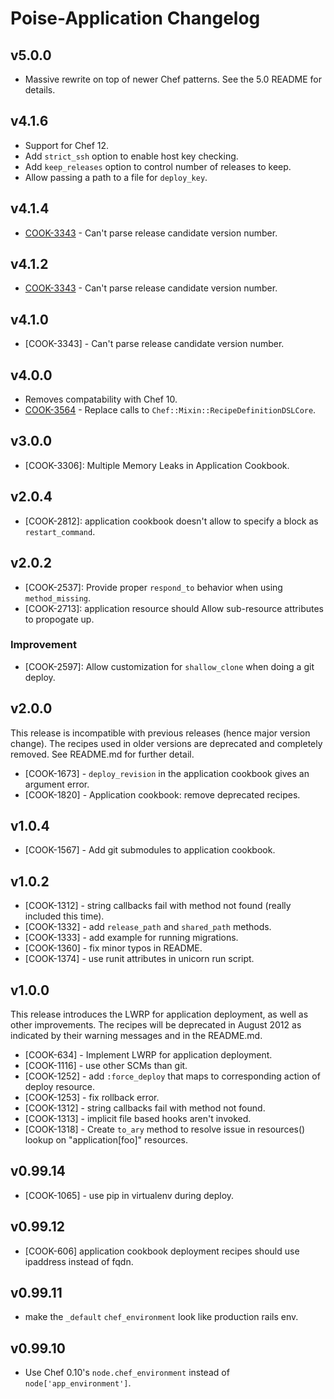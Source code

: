 # Poise-Application Changelog

## v5.0.0

* Massive rewrite on top of newer Chef patterns. See the 5.0 README for details.

## v4.1.6

* Support for Chef 12.
* Add `strict_ssh` option to enable host key checking.
* Add `keep_releases` option to control number of releases to keep.
* Allow passing a path to a file for `deploy_key`.

## v4.1.4

* [COOK-3343](https://tickets.opscode.com/browse/COOK-3343) - Can't parse release candidate version number.

## v4.1.2

* [COOK-3343](https://tickets.opscode.com/browse/COOK-3343) - Can't parse release candidate version number.

## v4.1.0

* [COOK-3343] - Can't parse release candidate version number.

## v4.0.0

* Removes compatability with Chef 10.
* [COOK-3564](https://tickets.opscode.com/browse/COOK-3564) - Replace calls to `Chef::Mixin::RecipeDefinitionDSLCore`.

## v3.0.0

* [COOK-3306]: Multiple Memory Leaks in Application Cookbook.

## v2.0.4

* [COOK-2812]: application cookbook doesn't allow to specify a block as `restart_command`.

## v2.0.2

* [COOK-2537]: Provide proper `respond_to` behavior when using `method_missing`.
* [COOK-2713]: application resource should Allow sub-resource attributes to propogate up.

### Improvement
* [COOK-2597]: Allow customization for `shallow_clone` when doing a git deploy.

## v2.0.0

This release is incompatible with previous releases (hence major version change). The recipes used in older versions are deprecated and completely removed. See README.md for further detail.

* [COOK-1673] - `deploy_revision` in the application cookbook gives an argument error.
* [COOK-1820] - Application cookbook: remove deprecated recipes.

## v1.0.4

* [COOK-1567] - Add git submodules to application cookbook.

## v1.0.2

* [COOK-1312] - string callbacks fail with method not found (really included this time).
* [COOK-1332] - add `release_path` and `shared_path` methods.
* [COOK-1333] - add example for running migrations.
* [COOK-1360] - fix minor typos in README.
* [COOK-1374] - use runit attributes in unicorn run script.

## v1.0.0

This release introduces the LWRP for application deployment, as well as other improvements. The recipes will be deprecated in August 2012 as indicated by their warning messages and in the README.md.

* [COOK-634] - Implement LWRP for application deployment.
* [COOK-1116] - use other SCMs than git.
* [COOK-1252] - add `:force_deploy` that maps to corresponding action of deploy resource.
* [COOK-1253] - fix rollback error.
* [COOK-1312] - string callbacks fail with method not found.
* [COOK-1313] - implicit file based hooks aren't invoked.
* [COOK-1318] - Create `to_ary` method to resolve issue in resources() lookup on "application[foo]" resources.

## v0.99.14

* [COOK-1065] - use pip in virtualenv during deploy.

## v0.99.12

* [COOK-606] application cookbook deployment recipes should use ipaddress instead of fqdn.

## v0.99.11

* make the `_default` `chef_environment` look like production rails env.

## v0.99.10

* Use Chef 0.10's `node.chef_environment` instead of `node['app_environment']`.
